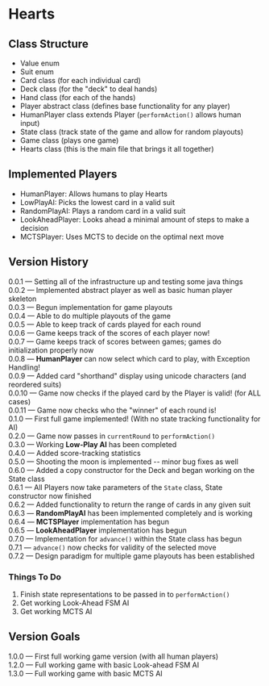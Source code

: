 # Hearts

## Class Structure
- Value enum  
- Suit enum  
- Card class (for each individual card)  
- Deck class (for the "deck" to deal hands)  
- Hand class (for each of the hands)  
- Player abstract class (defines base functionality for any player)  
- HumanPlayer class extends Player (`performAction()` allows human input)  
- State class (track state of the game and allow for random playouts)  
- Game class (plays one game)  
- Hearts class (this is the main file that brings it all together)  

## Implemented Players

- HumanPlayer: Allows humans to play Hearts  
- LowPlayAI: Picks the lowest card in a valid suit  
- RandomPlayAI: Plays a random card in a valid suit  
- LookAheadPlayer: Looks ahead a minimal amount of steps to make a decision  
- MCTSPlayer: Uses MCTS to decide on the optimal next move  

## Version History

0.0.1 &mdash;  Setting all of the infrastructure up and testing some java things  
0.0.2 &mdash;  Implemented abstract player as well as basic human player skeleton  
0.0.3 &mdash;  Begun implementation for game playouts  
0.0.4 &mdash;  Able to do multiple playouts of the game  
0.0.5 &mdash;  Able to keep track of cards played for each round  
0.0.6 &mdash;  Game keeps track of the scores of each player now!  
0.0.7 &mdash;  Game keeps track of scores between games; games do initialization properly now  
0.0.8 &mdash;  **HumanPlayer** can now select which card to play, with Exception Handling!  
0.0.9 &mdash;  Added card "shorthand" display using unicode characters (and reordered suits)  
0.0.10 &mdash; Game now checks if the played card by the Player is valid! (for ALL cases)  
0.0.11 &mdash; Game now checks who the "winner" of each round is!  
0.1.0 &mdash;  First full game implemented! (With no state tracking functionality for AI)  
0.2.0 &mdash;  Game now passes in `currentRound` to `performAction()`  
0.3.0 &mdash;  Working **Low-Play AI** has been completed  
0.4.0 &mdash;  Added score-tracking statistics  
0.5.0 &mdash;  Shooting the moon is implemented -- minor bug fixes as well  
0.6.0 &mdash;  Added a copy constructor for the Deck and began working on the State class  
0.6.1 &mdash;  All Players now take parameters of the `State` class, State constructor now finished  
0.6.2 &mdash;  Added functionality to return the range of cards in any given suit  
0.6.3 &mdash;  **RandomPlayAI** has been implemented completely and is working  
0.6.4 &mdash;  **MCTSPlayer** implementation has begun  
0.6.5 &mdash;  **LookAheadPlayer** implementation has begun  
0.7.0 &mdash;  Implementation for `advance()` within the State class has begun  
0.7.1 &mdash;  `advance()` now checks for validity of the selected move  
0.7.2 &mdash;  Design paradigm for multiple game playouts has been established  

### Things To Do

1. Finish state representations to be passed in to `performAction()`  
2. Get working Look-Ahead FSM AI  
3. Get working MCTS AI  

## Version Goals

1.0.0 &mdash; First full working game version (with all human players)  
1.2.0 &mdash; Full working game with basic Look-ahead FSM AI  
1.3.0 &mdash; Full working game with basic MCTS AI  
